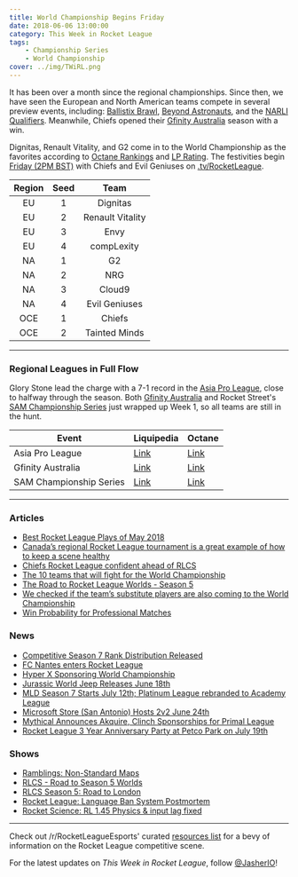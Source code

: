 ```yaml
---
title: World Championship Begins Friday
date: 2018-06-06 13:00:00
category: This Week in Rocket League
tags:
    - Championship Series
    - World Championship
cover: ../img/TWiRL.png
---
```


It has been over a month since the regional championships. Since then, we have seen the European and North American teams compete in several preview events, including: [Ballistix Brawl](https://liquipedia.net/rocketleague/Ballistix/Brawl), [Beyond Astronauts](https://liquipedia.net/rocketleague/Beyond_Entertainment/ASTRONAUTS/14), and the [NARLI Qualifiers](https://liquipedia.net/rocketleague/Northern_Arena/Invitational/2). Meanwhile, Chiefs opened their [Gfinity Australia](https://liquipedia.net/rocketleague/Gfinity/Australia/Elite_Series/Season_1) season with a win.

Dignitas, Renault Vitality, and G2 come in to the World Championship as the favorites according to [Octane Rankings](https://octane.gg/teams/2018-06-04) and [LP Rating](https://liquipedia.net/rocketleague/Portal:Rating). The festivities begin [Friday (2PM BST)](https://www.rocketleagueesports.com/schedule/) with Chiefs and Evil Geniuses on [.tv/RocketLeague](https://twitch.tv/RocketLeague).

| Region | Seed |       Team       |
| :----: | :--: | :--------------: |
|   EU   |  1   |     Dignitas     |
|   EU   |  2   | Renault Vitality |
|   EU   |  3   |       Envy       |
|   EU   |  4   |    compLexity    |
|   NA   |  1   |        G2        |
|   NA   |  2   |       NRG        |
|   NA   |  3   |      Cloud9      |
|   NA   |  4   |  Evil Geniuses   |
|  OCE   |  1   |      Chiefs      |
|  OCE   |  2   |  Tainted Minds   |

---

### Regional Leagues in Full Flow

Glory Stone lead the charge with a 7-1 record in the [Asia Pro League](https://liquipedia.net/rocketleague/1NE_eSports/Asia_Pro_League/Season_2/League_Play), close to halfway through the season. Both [Gfinity Australia](https://liquipedia.net/rocketleague/Gfinity/Australia/Elite_Series/Season_1) and Rocket Street's [SAM Championship Series](https://liquipedia.net/rocketleague/SAM_Championship_Series/Season_1/League_Play) just wrapped up Week 1, so all teams are still in the hunt.

| Event                   | Liquipedia                                                                                   | Octane                                                                     |
| ----------------------- | -------------------------------------------------------------------------------------------- | -------------------------------------------------------------------------- |
| Asia Pro League         | [Link](https://liquipedia.net/rocketleague/1NE_eSports/Asia_Pro_League/Season_2/League_Play) | [Link](https://octane.gg/event/asia-pro-league-season-two/)                |
| Gfinity Australia       | [Link](https://liquipedia.net/rocketleague/Gfinity/Australia/Elite_Series/Season_1)          | [Link](https://octane.gg/event/gfinity-australia-elite-series-season-one/) |
| SAM Championship Series | [Link](https://liquipedia.net/rocketleague/SAM_Championship_Series/Season_1/League_Play)     | [Link](https://octane.gg/event/sam-championship-series-season-one/)        |

---

### Articles

-   [Best Rocket League Plays of May 2018](https://www.redbull.com/us-en/rocket-league-best-plays-may-2018)
-   [Canada’s regional Rocket League tournament is a great example of how to keep a scene healthy](http://rocketeers.gg/world-gaming-rocket-league-tournament/)
-   [Chiefs Rocket League confident ahead of RLCS](https://www.redbull.com/gb-en/chiefs-rocket-league-rlcs-interview)
-   [The 10 teams that will fight for the World Championship](http://rocketeers.gg/rlcs-season5-lan-world-championship-all-10-teams-na-eu-oce/)
-   [The Road to Rocket League Worlds - Season 5](https://www.rocketleagueesports.com/news/the-road-to-rocket-league-worlds---season-5/)
-   [We checked if the team’s substitute players are also coming to the World Championship](http://rocketeers.gg/rlcs-world-championship-season5-london-substitute-players/)
-   [Win Probability for Professional Matches](https://octane.gg/news/win-probability-for-professional-matches/)

### News

-   [Competitive Season 7 Rank Distribution Released](https://www.reddit.com/r/RocketLeague/comments/8omfoq/holy_dominus_its_the_season_7_rank_distribution/)
-   [FC Nantes enters Rocket League](https://www.fcnantes.com/articles/article2809.php?num=24121)
-   [Hyper X Sponsoring World Championship](https://www.rocketleagueesports.com/news/the-road-to-rocket-league-worlds---season-5/)
-   [Jurassic World Jeep Releases June 18th](https://twitter.com/RocketLeague/status/1003668174355591171)
-   [MLD Season 7 Starts July 12th; Platinum League rebranded to Academy League](https://twitter.com/MLDoubles/status/1003358745643057153)
-   [Microsoft Store (San Antonio) Hosts 2v2 June 24th](https://smash.gg/tournament/microsoft-store-at-la-cantera-rocket-league-tournament/events)
-   [Mythical Announces Akquire, Clinch Sponsorships for Primal League](https://twitter.com/Mythical_Es/status/1002717149671186432)
-   [Rocket League 3 Year Anniversary Party at Petco Park on July 19th](https://twitter.com/RocketLeague/status/1002248354011721731)

### Shows

-   [Ramblings: Non-Standard Maps](https://www.youtube.com/watch?v=mKdsncN-6_8)
-   [RLCS - Road to Season 5 Worlds](https://www.youtube.com/watch?v=xFJ6_Lscws4)
-   [RLCS Season 5: Road to London](https://www.youtube.com/watch?v=snfhNiRax1Q)
-   [Rocket League: Language Ban System Postmortem](https://www.youtube.com/watch?v=-E9PowOZhGM)
-   [Rocket Science: RL 1.45 Physics & input lag fixed](https://www.youtube.com/watch?v=MXxjtsaT5kY)

---

Check out /r/RocketLeagueEsports' curated [resources list](https://www.reddit.com/r/RocketLeagueEsports/wiki/links) for a bevy of information on the Rocket League competitive scene.

For the latest updates on _This Week in Rocket League_, follow [@JasherIO](https://twitter.com/JasherIO)!
